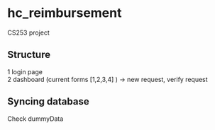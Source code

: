 # hc_reimbursement
CS253 project 

## Structure  
1 login page          
2 dashboard (current forms [1,2,3,4] ) -> new request, verify request        

## Syncing database
Check dummyData
